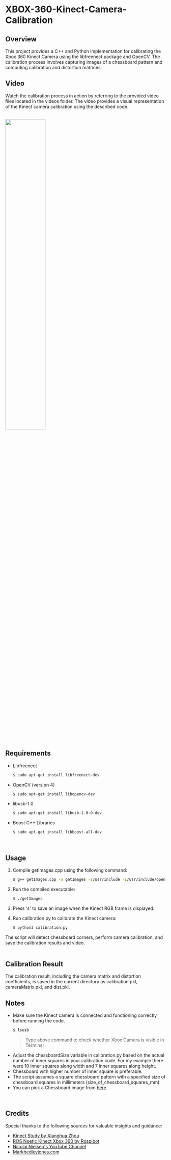 # XBOX-360-Kinect-Camera-Calibration

## Overview

This project provides a C++ and Python implementation for calibrating the Xbox 360 Kinect Camera using the libfreenect package and OpenCV. The calibration process involves capturing images of a chessboard pattern and computing calibration and distortion matrices.

## Video

Watch the calibration process in action by referring to the provided video files located in the videos folder. The video provides a visual representation of the Kinect camera calibration using the described code.
<br/>
<br/>

[<img src="https://github.com/Vipsy-123/XBOX-360-Kinect-Camera-Calibration/assets/111956090/da005f0e-c228-41da-ab47-30eaa794083b" width="50%">](https://github.com/Vipsy-123/XBOX-360-Kinect-Camera-Calibration/assets/111956090/bad3a9e2-3431-4154-b37b-bd95557fecac)
<br/>
## Requirements
- Libfreenect
  ``` bash
  $ sudo apt-get install libfreenect-dev
  ```

- OpenCV (version 4)

  ``` bash 
  $ sudo apt-get install libopencv-dev
  ```

- libusb-1.0
  ``` bash
  $ sudo apt-get install libusb-1.0-0-dev
  ```
  
- Boost C++ Libraries

  ``` bash 
  $ sudo apt-get install libboost-all-dev
  ```
<br/>

## Usage

1. Compile getImages.cpp using the following command:

    ``` bash 
    $ g++ getImages.cpp -o getImages -I/usr/include -I/usr/include/opencv4 -I/usr/include/libusb-1.0 -lfreenect -lopencv_core -lopencv_highgui -lopencv_imgproc -lopencv_imgcodecs -lboost_filesystem -lboost_system
    ```

2. Run the compiled executable:

    ``` bash
    $ ./getImages
    ```

3. Press 's' to save an image when the Kinect RGB frame is displayed.

4. Run calibration.py to calibrate the Kinect camera:

    ``` bash
    $ python3 calibration.py
    ```

The script will detect chessboard corners, perform camera calibration, and save the calibration results and video.
<br/>
<br/>
## Calibration Result

The calibration result, including the camera matrix and distortion coefficients, is saved in the current directory as calibration.pkl, cameraMatrix.pkl, and dist.pkl.
<br/>
## Notes

* Make sure the Kinect camera is connected and functioning correctly before running the code.
   ``` bash
   $ lsusb
   ```
   > Type above command to check whether Xbox Camera is visible in Terminal
* Adjust the chessboardSize variable in calibration.py based on the actual number of inner squares in your calibration code.
   For my example there were 10 inner squares along width and 7 inner squares along height.
* Chessboard with higher number of inner square is preferable.
* The script assumes a square chessboard pattern with a specified size of chessboard squares in millimeters (size_of_chessboard_squares_mm).
* You can pick a Chessboard image from [here](https://markhedleyjones.com/projects/calibration-checkerboard-collection)

<br/>

## Credits

Special thanks to the following sources for valuable insights and guidance:

- [Kinect Study by Xianghua Zhou](https://cs.gmu.edu/~xzhou10/doc/kinect-study.pdf)
- [ROS Noetic Kinect Xbox 360 by Rospibot](https://rospibot.azw.pt/ros-noetic-kinect-xbox-360/)
- [Nicolai Nielsen's YouTube Channel](https://www.youtube.com/@NicolaiAI)
- [Markhedleyjones.com](https://markhedleyjones.com/projects/calibration-checkerboard-collection)
